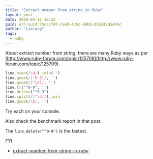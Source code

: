 ```yaml
---
title: "Extract number from string in Ruby"
layout: post
date: 2020-04-15 16:23
guid: urn:uuid:75cacf45-caed-4c5c-94bb-b5b342a5446c
author: "Lixiang"
tags:
  - Ruby
---
```


About extract number from string, there are many Ruby ways as per [http://www.ruby-forum.com/topic/125709](http://www.ruby-forum.com/topic/125709).

```ruby
line.scan(/\d/).join('')
line.gsub(/[^0-9]/, '')
line.gsub(/[^\d]/, '')
line.tr("^0-9", '')
line.delete("^0-9")
line.split(/[^\d]/).join
line.gsub(/\D/, '')
```

Try each on your console.

Also check the benchmark report in that post.

The `line.delete("^0-9")` is the fastest.

FYI
- [extract-number-from-string-in-ruby](https://stackoverflow.com/questions/2640819/extract-number-from-string-in-ruby)

